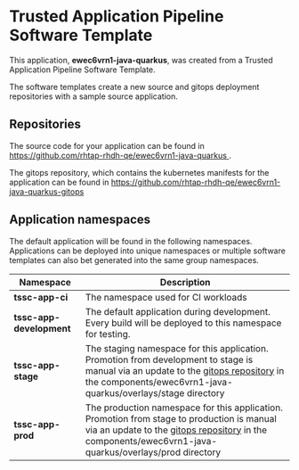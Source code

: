 # Trusted Application Pipeline Software Template

This application, **ewec6vrn1-java-quarkus**, was created from a Trusted Application Pipeline Software Template.

The software templates create a new source and gitops deployment repositories with a sample source application. 

## Repositories

The source code for your application can be found in [https://github.com/rhtap-rhdh-qe/ewec6vrn1-java-quarkus ](https://github.com/rhtap-rhdh-qe/ewec6vrn1-java-quarkus ).
 
The gitops repository, which contains the kubernetes manifests for the application can be found in 
[https://github.com/rhtap-rhdh-qe/ewec6vrn1-java-quarkus-gitops ](https://github.com/rhtap-rhdh-qe/ewec6vrn1-java-quarkus-gitops ) 

## Application namespaces 

The default application will be found in the following namespaces. Applications can be deployed into unique namespaces or multiple software templates can also bet generated into the same group namespaces.  

|  Namespace   |  Description   |  
| -------- | -------- |
| **tssc-app-ci** | The namespace used for CI workloads |
| **tssc-app-development** | The default application during development. Every build will be deployed to this namespace for testing. |
| **tssc-app-stage** | The staging namespace for this application. Promotion from development to stage is manual via an update to the [gitops repository](https://github.com/rhtap-rhdh-qe/ewec6vrn1-java-quarkus-gitops ) in the components/ewec6vrn1-java-quarkus/overlays/stage directory |
| **tssc-app-prod** | The production namespace for this application. Promotion from stage to production is manual via an update to the [gitops repository](https://github.com/rhtap-rhdh-qe/ewec6vrn1-java-quarkus-gitops ) in the components/ewec6vrn1-java-quarkus/overlays/prod directory |